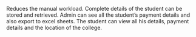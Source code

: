 Reduces the manual workload.
Complete details of the student can be stored and retrieved.
Admin can see all the student’s payment details and also export to excel sheets.
The student can view all his details, payment details and the location of the college.
